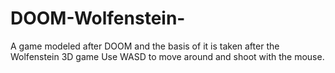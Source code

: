 # DOOM-Wolfenstein-
A game modeled after DOOM and the basis of it is taken after the Wolfenstein 3D game 
Use WASD to move around and shoot with the mouse. 
